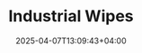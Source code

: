 ---
type: product
layout: product
date: 2025-04-07T13:09:43+04:00
sitemap:
  priority: 1
  changefreq: "weekly"

# SEO metadata
seoTitleSuffix: "Heavy-Duty Shop Towels near me"
seoDescription: >-
  Arizona mechanics rely on Industrial Wipes: 1050 durable, lint-free wipes per roll. Ideal for auto shops and dealerships, fast shipping, up to 40% savings.

# Page content
title: "**Industrial Wipes**"
titlePrefix: "Arizona’s Top Pick for"
description: >-
  Industrial Wipes bring 1050 heavy-duty, lint-free wipes per roll to Arizona auto shops. Perfect for grease, oil, and solvents—save 40% vs rentals with fast delivery.

# price section
priceSection:
  title: "Unbeatable price"

# benefitsContent
benefitsImages:
  - image: "/images/wipes/product-main.jpg"
    alt: "Industrial Wipes for Arizona mechanics"

# benefitsContent
benefitsBlocks:
  - title: "Arizona Auto Shop Essential"
    text: >-
      These wipes are a game-changer for Arizona dealerships, service centers, and repair shops. Designed to tackle oil, grease, and stubborn fluids, they make cleanup fast and easy. Whether you’re in Phoenix or Tucson, you’ll appreciate how they keep your workspace spotless. Mechanics across the state trust them for daily use, ensuring every job gets done right without the mess. Stock up and see why they’re a top pick for auto repair supplies in Arizona.
  - title: "Tough and Absorbent Wipes"
    text: >-
      Built strong, these wipes soak up spills in seconds without falling apart. Perfect for Arizona mechanics dealing with tough, messy jobs day in and day out. From oily engines to greasy tools, they handle it all with ease. The durable texture means you won’t waste time on flimsy rags that tear mid-task. Get reliable performance every time you wipe down a surface or clean up a spill in your Arizona garage.
  - title: "Versatile Cleaning Power"
    text: >-
      Use these wipes with most solvents to clean tools, parts, and shop surfaces effectively. They’re a go-to for Arizona auto shops needing a multipurpose solution. Whether you’re scrubbing down equipment or wiping off a workbench, they get the job done. Their solvent resistance makes them ideal for tackling various messes, from brake cleaner spills to degreaser tasks, keeping your shop running smoothly all over Arizona.
  - title: "Cost-Saving for Arizona Shops"
    text: >-
      Save up to 40% compared to rental towels with 1050 wipes per roll. This bulk option is perfect for Arizona garages needing affordable, steady supplies. Cut your maintenance budget without sacrificing quality—fewer reorders mean less hassle. From Flagstaff to Yuma, shop managers love the value these wipes bring. Keep your service center stocked and ready for any job without breaking the bank.
  - title: "Lint-Free Shop Finish"
    text: >-
      These wipes leave no residue behind, making them ideal for windshields, interiors, and precision parts. Arizona service centers rely on them for a clean, professional finish every time. No lint means no rework—just smooth, spotless results on every surface you touch. Whether you’re detailing a car in Scottsdale or prepping a vehicle in Mesa, these wipes deliver the quality your customers expect from a top-tier shop.
  - title: "Fast Access in Arizona Garages"
    text: >-
      Designed for Tork floor dispensers, these wipes offer quick, one-handed use. Boost workflow in Arizona shops with less waste and more efficiency. Tear them off clean and get back to work fast—no fumbling with messy rolls or rags. Perfect for busy mechanics in Chandler or Tempe who need supplies at their fingertips. Keep your service bays moving with a system built for speed and convenience.
  - title: "Heavy-Duty Shop Solution"
    text: >-
      Engineered for tough jobs, these wipes keep Arizona mechanics prepared for grease, oil, and grime without failing. They’re strong enough to scrub away the dirtiest messes yet soft enough to avoid scratches. From body shops to dealerships, they stand up to daily wear and tear. In Glendale or beyond, you’ll find these wipes are a reliable choice for any automotive task that comes your way.
  - title: "Arizona Fast Shipping"
    text: >-
      Get these wipes delivered fast to your Arizona shop—perfect for urgent needs. Whether you’re in Phoenix or a rural town, quick shipping keeps you stocked. No delays mean your garage stays ready for spills and cleanups anytime. Order today and see why Arizona mechanics choose these wipes for their speed and reliability. Your shop deserves supplies that arrive when you need them most.
  - title: "Eco-Smart Shop Choice"
    text: >-
      Cut waste with durable wipes that last longer than flimsy alternatives. A smart, eco-friendly pick for Arizona auto shops looking to save money and resources. Their strength means you use fewer per job, reducing your environmental footprint. From Tucson service bays to Prescott garages, these wipes offer a practical way to keep things green while maintaining top performance on every task.

# gallery section
gallery:
  id: "product-gallery"
  items:
    - image: "images/wipes/gallery-4.jpg"
      alt: "Industrial wipes effectively cleaning greasy automotive parts"
    - image: "images/wipes/gallery-5.jpg"
      alt: "Heavy-duty shop wipes in Tork floor dispenser for easy access"
    - image: "images/wipes/gallery-6.jpg"
      alt: "Industrial wipes demonstrating superior absorption of automotive fluids"

# testimonials section
testimonials:
  title: "# Customer reviews"
  items:
    - name: "Tommy L."
      text: >-
        I run a shop in Phoenix, and these wipes are the real deal. They soak up grease and oil quick, don’t tear, and one roll lasts me ages. I used to spend more on rentals, but these save me cash and work better. Shipping was fast, and they fit my Tork dispenser perfect. Can’t ask for more than that—my crew loves them too!
    - name: "Lisa M."
      text: >-
        Been using these in my Tucson garage for months. They’re tough as nails, grab spills fast, and don’t leave lint anywhere. Way better than the old rags we had lying around. The price is a steal for 1050 wipes, and they handle everything I throw at them. Definitely my go-to for shop supplies now.
    - name: "Pete G."
      text: >-
        My Mesa shop switched to these wipes, and I’m glad we did. They clean up oil and grime easy, fit my dispenser, and save me money over rentals. They don’t shred like cheap towels, and a roll keeps us going for weeks. Good stuff for any Arizona mechanic looking to keep things simple and clean.
    - name: "Carrie B."
      text: >-
        In Scottsdale, these wipes are a lifesaver for my service bay. No lint, super strong, and great for wiping down tools and cars. They’re perfect for quick jobs and big messes alike. The bulk roll means I’m always ready, and the savings are a nice bonus. My team can’t get enough of them!
    - name: "Juan R."
      text: >-
        Got these for my Chandler garage, and they’re awesome. They scrub grease off parts fast and hold up wet or dry. The roll’s huge, so I don’t reorder often, and the price beats anything else I’ve tried. Fast shipping to Arizona sealed the deal—I’ll stick with these for sure.
    - name: "Kelly S."
      text: >-
        My Flagstaff crew loves these wipes. They’re durable, soak up oil like a sponge, and shipping to Arizona was quick. No mess left behind, even on delicate stuff like windshields. They’re cheap for how good they are, and we use them every day without a hitch. Highly recommend!
    - name: "Raul D."
      text: >-
        These wipes rock in my Tempe shop. They grab spills fast, don’t fall apart, and leave everything clean—no lint, no fuss. The big roll fits my dispenser and keeps us stocked. Way better value than rental towels, and they make my life easier. Can’t beat that for Arizona mechanics!
    - name: "Nina P."
      text: >-
        Perfect for my dealership. These wipes clean tools, parts, and surfaces spotless in no time. They’re stronger than paper towels and don’t shred when wet. The bulk size is great for us, and they save money over rags. Fast delivery to Arizona keeps us rolling—love these!
    - name: "Greg H."
      text: >-
        In Glendale, these wipes save me time every day. They’re tough, soak up messes quick, and the roll lasts forever in my busy shop. No lint means no extra work on interiors, and they’re cheap for the quality. Shipping was fast, and they’re now a staple for us!

# FAQ section
faq:
  titleColored: "F.A.Q."
  questions:
    - question: "How tough are these wipes for shop tasks?"
      answer: >-
        These wipes are built for auto shops—strong enough to scrub grease and oil off tools without tearing. They stay intact even when soaked, making them perfect for tough jobs in Phoenix or Mesa. Mechanics love their durability for daily use across the state.
    - question: "Do they work with auto shop solvents?"
      answer: >-
        Yes, they pair well with degreasers, brake cleaners, and most solvents used in Arizona garages. They won’t break down, so you can tackle any mess with confidence. From Tucson to Flagstaff, they’re a versatile pick for mechanic safety products and cleanup needs.
    - question: "How many wipes come in a roll?"
      answer: >-
        Each roll has 1050 wipes—plenty for Arizona shops with high demand. Designed for Tork dispensers, they offer great value and last through weeks of heavy use. Perfect for keeping your service center in Chandler or Tempe stocked and ready.
    - question: "Are they safe for delicate car parts?"
      answer: >-
        Absolutely, their low-lint design makes them safe for windshields and interiors in Arizona dealerships. They clean without scratching or leaving fibers behind. Whether in Scottsdale or Yuma, you’ll get a pro finish on every surface with these wipes.
    - question: "What dispensers work with these rolls?"
      answer: >-
        They fit standard Tork floor dispensers, popular in Arizona auto shops. The easy tear-off system cuts waste and speeds up work in busy garages like those in Glendale. Grab one quick and get back to the job with no hassle.
    - question: "Why are these a smart buy for Arizona?"
      answer: >-
        With 1050 wipes per roll, you save 40% over rentals—a big win for Arizona shop budgets. They’re tough, reliable, and reduce reorder frequency. From Prescott to Phoenix, they’re a cost-saving choice for mechanics and service managers statewide.
    - question: "How fast do they ship to Arizona?"
      answer: >-
        Shipping is fast to Arizona—your wipes arrive quick, whether you’re in Tucson or rural areas. No delays mean your shop stays ready for spills and cleanups. Order now and keep your garage stocked with this essential mechanic supply.
    - question: "Are they good for Arizona dealerships?"
      answer: >-
        Yes, they’re perfect for Arizona dealerships needing clean, lint-free results. They handle tools, parts, and surfaces with ease, keeping service bays pro-grade. From Mesa to Tempe, they’re a top choice for daily maintenance and customer satisfaction.
    - question: "Are they eco-friendly for shop use?"
      answer: >-
        Their durability cuts waste, making them a green pick for Arizona auto shops. Use fewer wipes per job and save resources without losing performance. Ideal for eco-conscious mechanics in Flagstaff or beyond who want quality and sustainability.
---
